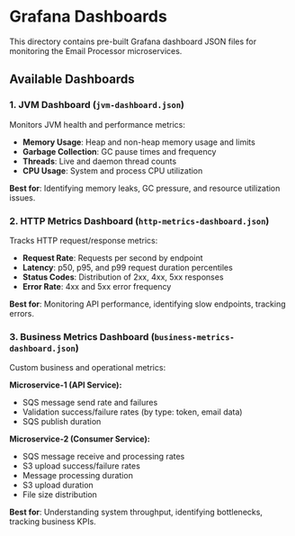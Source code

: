 # Grafana Dashboards

This directory contains pre-built Grafana dashboard JSON files for monitoring the Email Processor microservices.

## Available Dashboards

### 1. JVM Dashboard (`jvm-dashboard.json`)

Monitors JVM health and performance metrics:

- **Memory Usage**: Heap and non-heap memory usage and limits
- **Garbage Collection**: GC pause times and frequency
- **Threads**: Live and daemon thread counts
- **CPU Usage**: System and process CPU utilization

**Best for**: Identifying memory leaks, GC pressure, and resource utilization issues.

### 2. HTTP Metrics Dashboard (`http-metrics-dashboard.json`)

Tracks HTTP request/response metrics:

- **Request Rate**: Requests per second by endpoint
- **Latency**: p50, p95, and p99 request duration percentiles
- **Status Codes**: Distribution of 2xx, 4xx, 5xx responses
- **Error Rate**: 4xx and 5xx error frequency

**Best for**: Monitoring API performance, identifying slow endpoints, tracking errors.

### 3. Business Metrics Dashboard (`business-metrics-dashboard.json`)

Custom business and operational metrics:

**Microservice-1 (API Service):**
- SQS message send rate and failures
- Validation success/failure rates (by type: token, email data)
- SQS publish duration

**Microservice-2 (Consumer Service):**
- SQS message receive and processing rates
- S3 upload success/failure rates
- Message processing duration
- S3 upload duration
- File size distribution

**Best for**: Understanding system throughput, identifying bottlenecks, tracking business KPIs.

